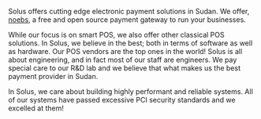 
Solus offers cutting edge electronic payment solutions in Sudan. We offer, [noebs](https://noebs.dev), a free and open source payment gateway to run your businesses.


While our focus is on smart POS, we also offer other classical POS solutions. In Solus, we believe in the best; both in terms of software as well as hardware. Our POS vendors are the top ones in the world! Solus is all about engineering, and in fact most of our staff are engineers. We pay special care to our R&D lab and we believe that what makes us the best payment provider in Sudan. 


In Solus, we care about building highly performant and reliable systems. All of our systems have passed excessive PCI security standards and we excelled at them!